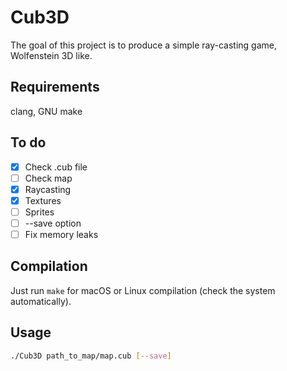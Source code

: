 # Cub3D
The goal of this project is to produce a simple ray-casting game, Wolfenstein 3D like.

## Requirements
clang, GNU make

## To do
- [x] Check .cub file
- [ ] Check map
- [x] Raycasting
- [x] Textures
- [ ] Sprites
- [ ] --save option
- [ ] Fix memory leaks

## Compilation
Just run `make` for macOS or Linux compilation (check the system automatically).

## Usage
```sh
./Cub3D path_to_map/map.cub [--save]
```
